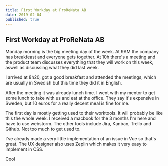 ```yaml
---
title: First Workday at ProReNata AB
date: 2019-02-04
published: true
---
```


## First Workday at ProReNata AB

Monday morning is the big meeting day of the week. At 9AM the company has breakfeast and everyone gets together. 
At 10h there's a meeting and the product team discusses everything that they will work on this week, aswell as discussing what they did last week. 

I arrived at 8h20, got a good breakfast and attended the meetings, which are usually in Swedish but this time they did it in English.


After the meeting it was already lunch time. I went with my mentor to get some lunch to take with us and eat at the office. They say it's expensive in Sweden, but 10 euros for a really decent meal is fine for me.


The first day is mostly getting used to their worktools. It will probably be like this the whole week. I received a macbook for the 3 months I'm here and have to use webstorm. The other tools include Jira, Kanban, Trello and Github. Not too much to get used to.


I've already made a very little implementation of an issue in Vue so that's great. The UX designer also uses Zeplin which makes it very easy to implement in CSS.

Cool